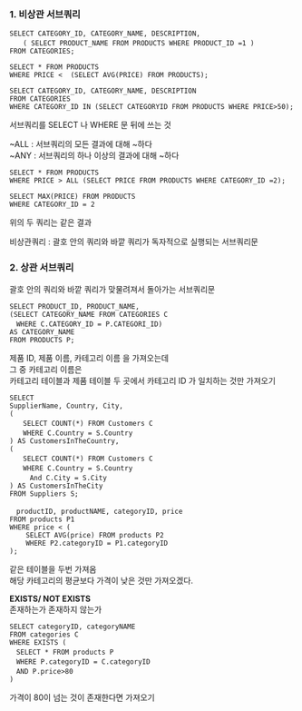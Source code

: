### 1. 비상관 서브쿼리
```
SELECT CATEGORY_ID, CATEGORY_NAME, DESCRIPTION,
　　( SELECT PRODUCT_NAME FROM PRODUCTS WHERE PRODUCT_ID =1 )
FROM CATEGORIES;
```
```
SELECT * FROM PRODUCTS
WHERE PRICE <  (SELECT AVG(PRICE) FROM PRODUCTS);
```
```
SELECT CATEGORY_ID, CATEGORY_NAME, DESCRIPTION
FROM CATEGORIES
WHERE CATEGORY_ID IN (SELECT CATEGORYID FROM PRODUCTS WHERE PRICE>50);
```
서브쿼리를 SELECT 나 WHERE 문 뒤에 쓰는 것

~ALL : 서브쿼리의 모든 결과에 대해 ~하다  
~ANY : 서브쿼리의 하나 이상의 결과에 대해 ~하다

```
SELECT * FROM PRODUCTS 
WHERE PRICE > ALL (SELECT PRICE FROM PRODUCTS WHERE CATEGORY_ID =2);
```
```
SELECT MAX(PRICE) FROM PRODUCTS
WHERE CATEGORY_ID = 2
```
위의 두 쿼리는 같은 결과

비상관쿼리 : 괄호 안의 쿼리와 바깥 쿼리가 독자적으로 실행되는 서브쿼리문

### 2. 상관 서브쿼리

괄호 안의 쿼리와 바깥 쿼리가 맞물려져서 돌아가는 서브쿼리문

```
SELECT PRODUCT_ID, PRODUCT_NAME, 
(SELECT CATEGORY_NAME FROM CATEGORIES C
　WHERE C.CATEGORY_ID = P.CATEGORI_ID)
AS CATEGORY_NAME
FROM PRODUCTS P;
```

제품 ID, 제품 이름, 카테고리 이름 을 가져오는데  
그 중 카테고리 이름은  
카테고리 테이블과 제품 테이블 두 곳에서 카테고리 ID 가 일치하는 것만 가져오기

```
SELECT
SupplierName, Country, City,
(
　　SELECT COUNT(*) FROM Customers C
　　WHERE C.Country = S.Country
) AS CustomersInTheCountry,
(
　　SELECT COUNT(*) FROM Customers C
　　WHERE C.Country = S.Country
　　　And C.City = S.City
) AS CustomersInTheCity
FROM Suppliers S;
```



```SELECT
　productID, productNAME, categoryID, price
FROM products P1
WHERE price < (
	SELECT AVG(price) FROM products P2
	WHERE P2.categoryID = P1.categoryID
);
```
같은 테이블을 두번 가져옴  
해당 카테고리의 평균보다 가격이 낮은 것만 가져오겠다.

**EXISTS/ NOT EXISTS**  
존재하는가 존재하지 않는가
```
SELECT categoryID, categoryNAME
FROM categories C
WHERE EXISTS (
　SELECT * FROM products P
　WHERE P.categoryID = C.categoryID
　AND P.price>80
)
```
가격이 80이 넘는 것이 존재한다면 가져오기
